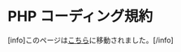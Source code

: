 <!--
# PHP Coding Standards
-->

# PHP コーディング規約

<!--
Warning: This page has been moved [here](https://developer.wordpress.org/coding-standards/wordpress-coding-standards/php/)
Please do *not* edit this page, use *edit* on the new page.
-->

\[info\]このページは[こちら](https://ja.wordpress.org/team/handbook/coding-standards/wordpress-coding-standards/php/)に移動されました。\[/info\]

<!--
Some parts of the WordPress code structure for PHP markup are inconsistent in their style. WordPress is working to gradually improve this by helping users maintain a consistent style so the code can become clean and easy to read at a glance.

Keep the following points in mind when writing PHP code for WordPress, whether for core programming code, plugins, or themes. The guidelines are similar to [Pear standards](http://pear.php.net/manual/en/standards.php) in many ways, but differ in some key respects.

See also: [PHP Documentation Standards](https://make.wordpress.org/core/handbook/best-practices/inline-documentation-standards/php/).

## PHP

### Single and Double Quotes

Use single and double quotes when appropriate. If you’re not evaluating anything in the string, use single quotes. You should almost never have to escape quotes in a string, because you can just alternate your quoting style, like so:

```php
echo '<a href="/static/link" title="Yeah yeah!">Link name</a>';
echo "<a href='$link' title='$linktitle'>$linkname</a>";
```

Text that goes into attributes should be run through `esc_attr()` so that single or double quotes do not end the attribute value and invalidate the HTML and cause a security issue. See [Data Validation](https://codex.wordpress.org/Data_Validation) in the Codex for further details.

### Indentation

Your indentation should always reflect logical structure. Use **real tabs** and **not spaces**, as this allows the most flexibility across clients.

Exception: if you have a block of code that would be more readable if things are aligned, use spaces:

```php
[tab]$foo   = 'somevalue';
[tab]$foo2  = 'somevalue2';
[tab]$foo34 = 'somevalue3';
[tab]$foo5  = 'somevalue4';
```

For associative arrays, *each item* should start on a new line when the array contains more than one item:

```php
$query = new WP_Query( array( 'ID' => 123 ) );
```

```php
$args = array(
[tab]'post_type'   => 'page',
[tab]'post_author' => 123,
[tab]'post_status' => 'publish',
);

$query = new WP_Query( $args );
```

Note the comma after the last array item: this is recommended because it makes it easier to change the order of the array, and makes for cleaner diffs when new items are added.

```php
$my_array = array(
[tab]'foo'   => 'somevalue',
[tab]'foo2'  => 'somevalue2',
[tab]'foo3'  => 'somevalue3',
[tab]'foo34' => 'somevalue3',
);
```

For `switch` structures `case` should indent one tab from the `switch` statement and `break` one tab from the `case` statement.

```php
switch ( $type ) {
[tab]case 'foo':
[tab][tab]some_function();
[tab][tab]break;
[tab]case 'bar':
[tab][tab]some_function();
[tab][tab]break;
}
```

**Rule of thumb:** Tabs should be used at the beginning of the line for indentation, while spaces can be used mid-line for alignment.

### Brace Style

Braces shall be used for all blocks in the style shown here:

```php
if ( condition ) {
    action1();
    action2();
} elseif ( condition2 && condition3 ) {
    action3();
    action4();
} else {
    defaultaction();
}
```

If you have a really long block, consider whether it can be broken into two or more shorter blocks, functions, or methods, to reduce complexity, improve ease of testing, and increase readability.

Braces should always be used, even when they are not required:

```php
if ( condition ) {
    action0();
}

if ( condition ) {
    action1();
} elseif ( condition2 ) {
    action2a();
    action2b();
}

foreach ( $items as $item ) {
    process_item( $item );
}
```

Note that requiring the use of braces just means that *single-statement inline control structures* are prohibited. You are free to use the [alternative syntax for control structures](http://php.net/manual/en/control-structures.alternative-syntax.php) (e.g. `if`/`endif`, `while`/`endwhile`)—especially in your templates where PHP code is embedded within HTML, for instance:

```php
<?php if ( have_posts() ) : ?>
	<div class="hfeed">
		<?php while ( have_posts() ) : the_post(); ?>
			<article id="post-<?php the_ID() ?>" class="<?php post_class() ?>">
			</article>
		<?php endwhile; ?>
	</div>
<?php endif; ?>
```

### Use `elseif`, not `else if`

`else if` is not compatible with the colon syntax for `if|elseif` blocks. For this reason, use `elseif` for conditionals.

### Declaring Arrays

Using long array syntax ( `array( 1, 2, 3 )` ) for declaring arrays is generally more readable than short array syntax ( `[ 1, 2, 3 ]` ), particularly for those with vision difficulties. Additionally, it’s much more descriptive for beginners.

Arrays must be declared using long array syntax.

### Closures (Anonymous Functions)

Where appropriate, closures may be used as an alternative to creating new functions to pass as callbacks. For example:

```php
$caption = preg_replace_callback(
    '/<[a-zA-Z0-9]+(?: [^<>]+>)*/',
    function ( $matches ) {
        return preg_replace( '/[\r\n\t]+/', ' ', $matches[0] );
    },
    $caption
);
```

Closures must not be passed as filter or action callbacks, as they cannot be removed by `remove_action()` / `remove_filter()` (see [#46635](https://core.trac.wordpress.org/ticket/46635) for a proposal to address this).

### Multiline Function Calls

When splitting a function call over multiple lines, each parameter must be on a seperate line. Single line inline comments can take up their own line.

Each parameter must take up no more than a single line. Multi-line parameter values must be assigned to a variable and then that variable should be passed to the function call.

```php
$bar = array(
    'use_this' => true,
    'meta_key' => 'field_name',
);
$baz = sprintf(
    /* translators: %s: Friend's name */
    esc_html__( 'Hello, %s!', 'yourtextdomain' ),
    $friend_name
);

$a = foo(
    $bar,
    $baz,
    /* translators: %s: cat */
    sprintf( __( 'The best pet is a %s.' ), 'cat' )
);
```

### Regular Expressions

Perl compatible regular expressions ([PCRE](http://php.net/pcre), `preg_` functions) should be used in preference to their POSIX counterparts. Never use the `/e` switch, use `preg_replace_callback` instead.

It’s most convenient to use single-quoted strings for regular expressions since, contrary to double-quoted strings, they have only two metasequences: `\'` and `\\`.

### Opening and Closing PHP Tags

When embedding multi-line PHP snippets within a HTML block, the PHP open and close tags must be on a line by themselves.

Correct (Multiline):

```php
function foo() {
    ?>
        <div>
        <?php
        echo bar(
            $baz,
            $bat
        );
        ?>
        </div>
    <?php
}
```

Correct (Single Line):

```php
<input name="<?php echo esc_attr( $name ); ?>" />
```

Incorrect:

```php
if ( $a === $b ) { ?>
<some html>
<?php }
```

### No Shorthand PHP Tags

**Important:** Never use shorthand PHP start tags. Always use full PHP tags.

Correct:

```php
<?php ... ?>
<?php echo $var; ?>
```

Incorrect:

```php
<? ... ?>
<?= $var ?>
```

### Remove Trailing Spaces

Remove trailing whitespace at the end of each line of code. Omitting the closing PHP tag at the end of a file is preferred. If you use the tag, make sure you remove trailing whitespace.

### Space Usage

Always put spaces after commas, and on both sides of logical, comparison, string and assignment operators.

```php
x === 23
foo && bar
! foo
array( 1, 2, 3 )
$baz . '-5'
$term .= 'X'
```

Put spaces on both sides of the opening and closing parentheses of `if`, `elseif`, `foreach`, `for`, and `switch` blocks.

```php
foreach ( $foo as $bar ) { ...
```

When defining a function, do it like so:

```php
function my_function( $param1 = 'foo', $param2 = 'bar' ) { ...

function my_other_function() { ...
```

When calling a function, do it like so:

```php
my_function( $param1, func_param( $param2 ) );
my_other_function();
```

When performing logical comparisons, do it like so:

```php
if ( ! $foo ) { ...
```

[Type casts](http://www.php.net/manual/en/language.types.type-juggling.php#language.types.typecasting "type casting") must be lowercase. Always prefer the short form of type casts, `(int)` instead of `(integer)` and `(bool)` rather than `(boolean)`. For float casts use `(float)`.:

```php
foreach ( (array) $foo as $bar ) { ...

$foo = (bool) $bar;
```

When referring to array items, only include a space around the index if it is a variable, for example:

```php
$x = $foo['bar']; // correct
$x = $foo[ 'bar' ]; // incorrect

$x = $foo[0]; // correct
$x = $foo[ 0 ]; // incorrect

$x = $foo[ $bar ]; // correct
$x = $foo[$bar]; // incorrect
```

In a `switch` block, there must be no space before the colon for a case statement.

```php
switch ( $foo ) {
	case 'bar': // correct
	case 'ba' : // incorrect
}
```

Similarly, there should be no space before the colon on return type declarations.

```php
function sum( $a, $b ): float {
	return $a + $b;
}
```

Unless otherwise specified, parentheses should have spaces inside of them.

```php
if ( $foo && ( $bar || $baz ) ) { ...

my_function( ( $x - 1 ) * 5, $y );
```

### Formatting SQL statements

When formatting SQL statements you may break it into several lines and indent if it is sufficiently complex to warrant it. Most statements work well as one line though. Always capitalize the SQL parts of the statement like `UPDATE` or `WHERE`.

Functions that update the database should expect their parameters to lack SQL slash escaping when passed. Escaping should be done as close to the time of the query as possible, preferably by using `$wpdb->prepare()`

`$wpdb->prepare()` is a method that handles escaping, quoting, and int-casting for SQL queries. It uses a subset of the `sprintf()` style of formatting. Example :

```php
$var = "dangerous'"; // raw data that may or may not need to be escaped
$id = some_foo_number(); // data we expect to be an integer, but we're not certain

$wpdb->query( $wpdb->prepare( "UPDATE $wpdb->posts SET post_title = %s WHERE ID = %d", $var, $id ) );
```

`%s` is used for string placeholders and `%d` is used for integer placeholders. Note that they are not ‘quoted’! `$wpdb->prepare()` will take care of escaping and quoting for us. The benefit of this is that we don’t have to remember to manually use `[esc_sql](https://codex.wordpress.org/Function_Reference/esc_sql)()`, and also that it is easy to see at a glance whether something has been escaped or not, because it happens right when the query happens.

See [Data Validation](https://codex.wordpress.org/Data_Validation "Data Validation") in the Codex for more information.

### Database Queries

Avoid touching the database directly. If there is a defined function that can get the data you need, use it. Database abstraction (using functions instead of queries) helps keep your code forward-compatible and, in cases where results are cached in memory, it can be many times faster.

If you must touch the database, get in touch with some developers by posting a message to the [wp-hackers mailing list](https://codex.wordpress.org/Mailing_Lists#Hackers "wp-hackers mailing list"). They may want to consider creating a function for the next WordPress version to cover the functionality you wanted.

### Naming Conventions

Use lowercase letters in variable, action/filter, and function names (never `camelCase`). Separate words via underscores. Don’t abbreviate variable names unnecessarily; let the code be unambiguous and self-documenting.

```php
function some_name( $some_variable ) { [...] }
```

Class names should use capitalized words separated by underscores. Any acronyms should be all upper case.

```php
class Walker_Category extends Walker { [...] }
class WP_HTTP { [...] }
```

Constants should be in all upper-case with underscores separating words:

```php
define( 'DOING_AJAX', true );
```

Files should be named descriptively using lowercase letters. Hyphens should separate words.

```bash
my-plugin-name.php
```

Class file names should be based on the class name with `class-` prepended and the underscores in the class name replaced with hyphens, for example `WP_Error` becomes:

```bash
class-wp-error.php
```

This file-naming standard is for all current and new files with classes. There is one exception for three files that contain code that got ported into BackPress: class.wp-dependencies.php, class.wp-scripts.php, class.wp-styles.php. Those files are prepended with `class.`, a dot after the word class instead of a hyphen.

Files containing template tags in `wp-includes` should have `-template` appended to the end of the name so that they are obvious.

```bash
general-template.php
```

### Self-Explanatory Flag Values for Function Arguments

Prefer string values to just `true` and `false` when calling functions.

```php
// Incorrect
function eat( $what, $slowly = true ) {
...
}
eat( 'mushrooms' );
eat( 'mushrooms', true ); // what does true mean?
eat( 'dogfood', false ); // what does false mean? The opposite of true?
```

Since PHP doesn’t support named arguments, the values of the flags are meaningless, and each time we come across a function call like the examples above, we have to search for the function definition. The code can be made more readable by using descriptive string values, instead of booleans.

```php
// Correct
function eat( $what, $speed = 'slowly' ) {
...
}
eat( 'mushrooms' );
eat( 'mushrooms', 'slowly' );
eat( 'dogfood', 'quickly' );
```

When more words are needed to describe the function parameters, an `$args` array may be a better pattern.

```php
// Even Better
function eat( $what, $args ) {
...
}
eat ( 'noodles', array( 'speed' => 'moderate' ) );
```

### Interpolation for Naming Dynamic Hooks

Dynamic hooks should be named using interpolation rather than concatenation for readability and discoverability purposes.

Dynamic hooks are hooks that include dynamic values in their tag name, e.g. `{$new_status}_{$post->post_type}` (publish\_post).

Variables used in hook tags should be wrapped in curly braces `{` and `}`, with the complete outer tag name wrapped in double quotes. This is to ensure PHP can correctly parse the given variables’ types within the interpolated string.

```php
do_action( "{$new_status}_{$post->post_type}", $post->ID, $post );
```

Where possible, dynamic values in tag names should also be as succinct and to the point as possible. `$user_id` is much more self-documenting than, say, `$this->id`.

### Ternary Operator

[Ternary](http://en.wikipedia.org/wiki/Ternary_operation "Ternary") operators are fine, but always have them test if the statement is true, not false. Otherwise, it just gets confusing. (An exception would be using `! empty()`, as testing for false here is generally more intuitive.)

The short ternary operator must not be used.

For example:

```php
// (if statement is true) ? (do this) : (else, do this);
$musictype = ( 'jazz' === $music ) ? 'cool' : 'blah';
// (if field is not empty ) ? (do this) : (else, do this);
```

### Yoda Conditions

```php
if ( true === $the_force ) {
	$victorious = you_will( $be );
}
```

When doing logical comparisons involving variables, always put the variable on the right side and put constants, literals, or function calls on the left side. If neither side is a variable, the order is not important. (In [computer science terms](https://en.wikipedia.org/wiki/Value_(computer_science)#Assignment:_l-values_and_r-values), in comparisons always try to put l-values on the right and r-values on the left.)

In the above example, if you omit an equals sign (admit it, it happens even to the most seasoned of us), you’ll get a parse error, because you can’t assign to a constant like `true`. If the statement were the other way around `( $the_force = true )`, the assignment would be perfectly valid, returning `1`, causing the if statement to evaluate to `true`, and you could be chasing that bug for a while.

A little bizarre, it is, to read. Get used to it, you will.

This applies to ==, !=, ===, and !==. Yoda conditions for <, >, <=, or >= are significantly more difficult to read and are best avoided.

### Clever Code

In general, readability is more important than cleverness or brevity.

```php
isset( $var ) || $var = some_function();
```

Although the above line is clever, it takes a while to grok if you’re not familiar with it. So, just write it like this:

```php
if ( ! isset( $var ) ) {
	$var = some_function();
}
```

Unless absolutely necessary, loose comparisons should not be used, as their behaviour can be misleading.

Correct:

```php
if ( 0 === strpos( 'WordPress', 'foo' ) ) {
	echo __( 'Yay WordPress!' );
}
```

Incorrect:

```php
if ( 0 == strpos( 'WordPress', 'foo' ) ) {
	echo __( 'Yay WordPress!' );
}
```

Assignments must not be placed in placed in conditionals.

Correct:

```php
$data = $wpdb->get_var( '...' );
if ( $data ) {
    // Use $data
}
```

Incorrect:

```php
if ( $data = $wpdb->get_var( '...' ) ) {
    // Use $data
}
```

In a `switch` statement, it’s okay to have multiple empty cases fall through to a common block. If a case contains a block, then falls through to the next block, however, this must be explicitly commented.

```php
switch ( $foo ) {
	case 'bar':	      // Correct, an empty case can fall through without comment.
	case 'baz':
		echo $foo;    // Incorrect, a case with a block must break, return, or have a comment.
	case 'cat':
		echo 'mouse';
		break;        // Correct, a case with a break does not require a comment.
	case 'dog':
		echo 'horse';
		// no break   // Correct, a case can have a comment to explicitly mention the fall through.
	case 'fish':
		echo 'bird';
		break;
}
```

The `goto` statement must never be used.

The `eval()` construct is *very dangerous*, and is impossible to secure. Additionally, the `create_function()` function, which internally performs an `eval()`, is deprecated in PHP 7.2. Both of these must not be used.

### Error Control Operator `@`

As noted in the [PHP docs](http://www.php.net//manual/en/language.operators.errorcontrol.php):

> PHP supports one error control operator: the at sign (@). When prepended to an expression in PHP, any error messages that might be generated by that expression will be ignored.

While this operator does exist in Core, it is often used lazily instead of doing proper error checking. Its use is highly discouraged, as even the PHP docs also state:

> Warning: Currently the “@” error-control operator prefix will even disable error reporting for critical errors that will terminate script execution. Among other things, this means that if you use “@” to suppress errors from a certain function and either it isn’t available or has been mistyped, the script will die right there with no indication as to why.

### Don’t `extract()`

Per [#22400](https://core.trac.wordpress.org/ticket/22400 "Remove all, or at least most, uses of extract() within WordPress"):

> `extract()` is a terrible function that makes code harder to debug and harder to understand. We should discourage it’s \[sic\] use and remove all of our uses of it.
>
> Joseph Scott has [a good write-up of why it’s bad](https://blog.josephscott.org/archives/2009/02/i-dont-like-phps-extract-function/).

## Credits

*   PHP standards: [Pear standards](http://pear.php.net/manual/en/standards.php)

### Major Changes

*   November 13, 2013: [Braces should always be used, even when they are optional](https://make.wordpress.org/core/2013/11/13/proposed-coding-standards-change-always-require-braces/)
*   June 20, 2014: Add [section](#error-control-operator) to discourage use of the [error control operator](http://www.php.net//manual/en/language.operators.errorcontrol.php) (`@`). See [#wordpress-dev](https://irclogs.wordpress.org/chanlog.php?channel=wordpress-dev&day=2014-06-20&sort=asc#m873356).
*   October 20, 2014: Update brace usage to indicate that the alternate syntax for control structures is allowed, even encouraged. It is single-line inline control structures that are forbidden.
*   January 21, 2014: Add section to forbid extract().
-->
